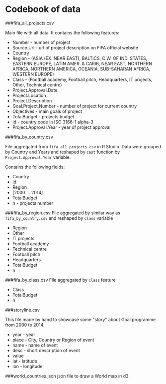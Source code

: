 # Codebook of data

###fifa_all_projects.csv

Main file with all data. It contains the following features: 

- Number - number of project
- Source.Url - url of project description on FIFA official website
- Country	
- Region - (ASIA (EX. NEAR EAST), BALTICS, C.W. OF IND. STATES, EASTERN EUROPE, LATIN AMER. & CARIB, NEAR EAST, NORTHERN AFRICA, NORTHERN AMERICA, OCEANIA, SUB-SAHARAN AFRICA, WESTERN EUROPE)
- Class	- (Football academy, Football pitch, Headquarters, IT projects, Other, Technical centre) 
- Project.Approval.Date	
- Project.Location	 
- Project.Description 
- Goal.Project.Number - number of project for current country
- Objectives - main goals of project	
- TotalBudget - projects budget
- id - country code in ISO 3166-1 alpha-3	
- Project.Approval.Year - year of project approval

###fifa_by_country.csv

File aggregated from `fifa_all_projects.csv` in R Studio.
Data were grouped by Country and Years and reshaped by `cast` function by `Project.Approval.Year` variable.

Contains the following fields:

- Country	
- id	
- Region	
- [2000 ... 2014]	
- TotalBudget	
- n - projects number 

###fifa_by_region.csv
File aggregated by similar way as `fifa_by_country.csv` and reshaped by `class` variable

- Region	
- Other	
- IT projects	
- Football academy	
- Technical centre	
- Football pitch	
- Headquarters	
- TotalBudget	
- n

###fifa_by_class.csv
File aggregated by `Class` feature

- Class	
- TotalBudget	
- n

###storyline.csv

This file made by hand to showcase some "story" about Goal programme from 2000 to 2014.

- year	- year 
- place	- City, Country or Region of event
- name	- name of event
- desc	- short description of event
- value	
- lat - 	latitude 
- lon -  longitude 


###world_countries.json
json file to draw a World map in d3.

















